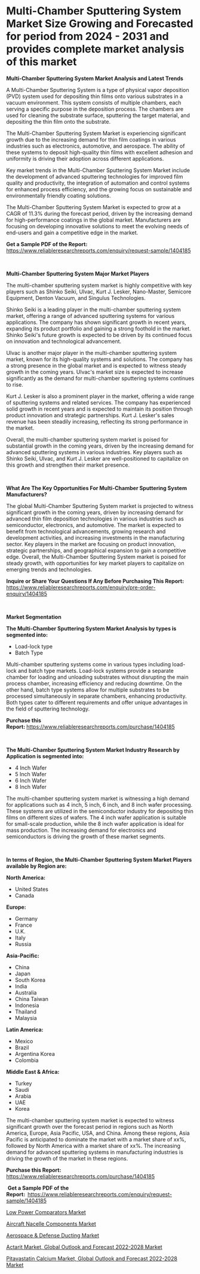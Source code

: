 <p><h1>Multi-Chamber Sputtering System Market Size Growing and Forecasted for period from 2024 - 2031 and provides complete market analysis of this market</h1></p><p><strong>Multi-Chamber Sputtering System Market Analysis and Latest Trends</strong></p>
<p><p>A Multi-Chamber Sputtering System is a type of physical vapor deposition (PVD) system used for depositing thin films onto various substrates in a vacuum environment. This system consists of multiple chambers, each serving a specific purpose in the deposition process. The chambers are used for cleaning the substrate surface, sputtering the target material, and depositing the thin film onto the substrate.</p><p>The Multi-Chamber Sputtering System Market is experiencing significant growth due to the increasing demand for thin film coatings in various industries such as electronics, automotive, and aerospace. The ability of these systems to deposit high-quality thin films with excellent adhesion and uniformity is driving their adoption across different applications.</p><p>Key market trends in the Multi-Chamber Sputtering System Market include the development of advanced sputtering technologies for improved film quality and productivity, the integration of automation and control systems for enhanced process efficiency, and the growing focus on sustainable and environmentally friendly coating solutions.</p><p>The Multi-Chamber Sputtering System Market is expected to grow at a CAGR of 11.3% during the forecast period, driven by the increasing demand for high-performance coatings in the global market. Manufacturers are focusing on developing innovative solutions to meet the evolving needs of end-users and gain a competitive edge in the market.</p></p>
<p><strong>Get a Sample PDF of the Report:&nbsp;</strong> <a href="https://www.reliableresearchreports.com/enquiry/request-sample/1404185">https://www.reliableresearchreports.com/enquiry/request-sample/1404185</a></p>
<p>&nbsp;</p>
<p><strong>Multi-Chamber Sputtering System Major Market Players</strong></p>
<p><p>The multi-chamber sputtering system market is highly competitive with key players such as Shinko Seiki, Ulvac, Kurt J. Lesker, Nano-Master, Semicore Equipment, Denton Vacuum, and Singulus Technologies. </p><p>Shinko Seiki is a leading player in the multi-chamber sputtering system market, offering a range of advanced sputtering systems for various applications. The company has shown significant growth in recent years, expanding its product portfolio and gaining a strong foothold in the market. Shinko Seiki's future growth is expected to be driven by its continued focus on innovation and technological advancement.</p><p>Ulvac is another major player in the multi-chamber sputtering system market, known for its high-quality systems and solutions. The company has a strong presence in the global market and is expected to witness steady growth in the coming years. Ulvac's market size is expected to increase significantly as the demand for multi-chamber sputtering systems continues to rise.</p><p>Kurt J. Lesker is also a prominent player in the market, offering a wide range of sputtering systems and related services. The company has experienced solid growth in recent years and is expected to maintain its position through product innovation and strategic partnerships. Kurt J. Lesker's sales revenue has been steadily increasing, reflecting its strong performance in the market.</p><p>Overall, the multi-chamber sputtering system market is poised for substantial growth in the coming years, driven by the increasing demand for advanced sputtering systems in various industries. Key players such as Shinko Seiki, Ulvac, and Kurt J. Lesker are well-positioned to capitalize on this growth and strengthen their market presence.</p></p>
<p>&nbsp;</p>
<p><strong>What Are The Key Opportunities For Multi-Chamber Sputtering System Manufacturers?</strong></p>
<p><p>The global Multi-Chamber Sputtering System market is projected to witness significant growth in the coming years, driven by increasing demand for advanced thin film deposition technologies in various industries such as semiconductor, electronics, and automotive. The market is expected to benefit from technological advancements, growing research and development activities, and increasing investments in the manufacturing sector. Key players in the market are focusing on product innovation, strategic partnerships, and geographical expansion to gain a competitive edge. Overall, the Multi-Chamber Sputtering System market is poised for steady growth, with opportunities for key market players to capitalize on emerging trends and technologies.</p></p>
<p><strong>Inquire or Share Your Questions If Any Before Purchasing This Report:</strong> <a href="https://www.reliableresearchreports.com/enquiry/pre-order-enquiry/1404185">https://www.reliableresearchreports.com/enquiry/pre-order-enquiry/1404185</a></p>
<p>&nbsp;</p>
<p><strong>Market Segmentation</strong></p>
<p><strong>The Multi-Chamber Sputtering System Market Analysis by types is segmented into:</strong></p>
<p><ul><li>Load-lock type</li><li>Batch Type</li></ul></p>
<p><p>Multi-chamber sputtering systems come in various types including load-lock and batch type markets. Load-lock systems provide a separate chamber for loading and unloading substrates without disrupting the main process chamber, increasing efficiency and reducing downtime. On the other hand, batch type systems allow for multiple substrates to be processed simultaneously in separate chambers, enhancing productivity. Both types cater to different requirements and offer unique advantages in the field of sputtering technology.</p></p>
<p><strong>Purchase this Report:&nbsp;</strong><a href="https://www.reliableresearchreports.com/purchase/1404185">https://www.reliableresearchreports.com/purchase/1404185</a></p>
<p>&nbsp;</p>
<p><strong>The Multi-Chamber Sputtering System Market Industry Research by Application is segmented into:</strong></p>
<p><ul><li>4 Inch Wafer</li><li>5 Inch Wafer</li><li>6 Inch Wafer</li><li>8 Inch Wafer</li></ul></p>
<p><p>The multi-chamber sputtering system market is witnessing a high demand for applications such as 4 inch, 5 inch, 6 inch, and 8 inch wafer processing. These systems are utilized in the semiconductor industry for depositing thin films on different sizes of wafers. The 4 inch wafer application is suitable for small-scale production, while the 8 inch wafer application is ideal for mass production. The increasing demand for electronics and semiconductors is driving the growth of these market segments.</p></p>
<p>&nbsp;</p>
<p><strong>In terms of Region, the Multi-Chamber Sputtering System Market Players available by Region are:</strong></p>
<p>
    <p> <strong> North America: </strong>
        <ul>
            <li>United States</li>
            <li>Canada</li>
        </ul>
        </p> 
    <p> <strong> Europe: </strong>
        <ul>
            <li>Germany</li>
            <li>France</li>
            <li>U.K.</li>
            <li>Italy</li>
            <li>Russia</li>
        </ul>
        </p> 
    <p> <strong> Asia-Pacific: </strong>
        <ul>
            <li>China</li>
            <li>Japan</li>
            <li>South Korea</li>
            <li>India</li>
            <li>Australia</li>
            <li>China Taiwan</li>
            <li>Indonesia</li>
            <li>Thailand</li>
            <li>Malaysia</li>
        </ul>
        </p> 
    <p> <strong> Latin America: </strong>
        <ul>
            <li>Mexico</li>
            <li>Brazil</li>
            <li>Argentina Korea</li>
            <li>Colombia</li>
        </ul>
        </p> 
    <p> <strong> Middle East & Africa: </strong>
        <ul>
            <li>Turkey</li>
            <li>Saudi</li>
            <li>Arabia</li>
            <li>UAE</li>
            <li>Korea</li>
        </ul>
    </p>
    </p>
<p><p>The multi-chamber sputtering system market is expected to witness significant growth over the forecast period in regions such as North America, Europe, Asia Pacific, USA, and China. Among these regions, Asia Pacific is anticipated to dominate the market with a market share of xx%, followed by North America with a market share of xx%. The increasing demand for advanced sputtering systems in manufacturing industries is driving the growth of the market in these regions.</p></p>
<p><strong>Purchase this Report: </strong><a href="https://www.reliableresearchreports.com/purchase/1404185">https://www.reliableresearchreports.com/purchase/1404185</a></p>
<p>&nbsp;<strong>Get a Sample PDF of the Report:&nbsp;&nbsp;</strong><a href="https://www.reliableresearchreports.com/enquiry/request-sample/1404185">https://www.reliableresearchreports.com/enquiry/request-sample/1404185</a></p>
<p><strong></strong></p>
<p><p><a href="https://github.com/jerrycopelandthomaswsqd8q/Market-Research-Report-List-1/blob/main/low-power-comparators-market.md">Low Power Comparators Market</a></p><p><a href="https://view.publitas.com/reportprime-1/aircraft-nacelle-components-market-growth-market-trends-covid-19-impact-and-forecasts-for-period-from-2024-2031/">Aircraft Nacelle Components Market</a></p><p><a href="https://view.publitas.com/reportprime-1/aerospace-defense-ducting-market-challenges-opportunities-and-growth-drivers-and-major-market-players-forecasted-for-period-from-2024-2031/">Aerospace & Defense Ducting Market</a></p><p><a href="https://gamy-alyssum-396.notion.site/Actarit-Market-Global-Outlook-and-Forecast-2022-2028-Market-Size-Focuses-on-Market-Dynamics-In-Dep-4c336deb9b034327bd57e5bef6876e9d">Actarit Market, Global Outlook and Forecast 2022-2028 Market</a></p><p><a href="https://poised-avenue-46d.notion.site/Decoding-the-Pitavastatin-Calcium-Market-Global-Outlook-and-Forecast-2022-2028-Market-A-Deep-Dive--87d25a8f06f54ae8a7568e3fb17dc6a8">Pitavastatin Calcium Market, Global Outlook and Forecast 2022-2028 Market</a></p></p>